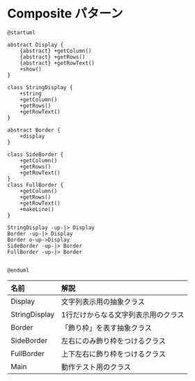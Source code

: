 # Composite パターン


```uml
@startuml

abstract Display {
    {abstract} +getColumn()
    {abstract} +getRows()
    {abstract} +getRowText()
    +show()
}

class StringDisplay {
    +string
    +getColumn()
    +getRows()
    +getRowText()
}

abstract Border {
    +display
}

class SideBorder {
    +getColumn()
    +getRows()
    +getRowText()
}
class FullBorder {
    +getColumn()
    +getRows()
    +getRowText()
    +makeLine()
}

StringDisplay -up-|> Display
Border -up-|> Display
Border o-up->Display
SideBorder -up-|> Border
FullBorder -up-|> Border


@enduml
```

| 名前 | 解説 |
|:----|:----|
| Display | 文字列表示用の抽象クラス |
| StringDisplay | 1行だけからなる文字列表示用のクラス |
| Border | 「飾り枠」を表す抽象クラス |
| SideBorder | 左右にのみ飾り枠をつけるクラス |
| FullBorder | 上下左右に飾り枠をつけるクラス |
| Main | 動作テスト用のクラス |

